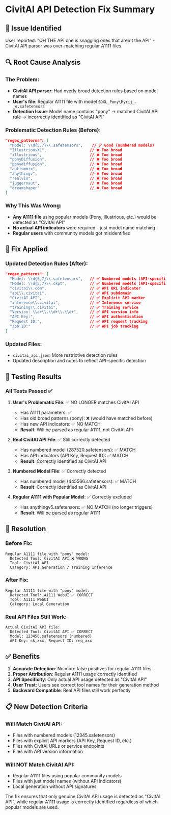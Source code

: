 # CivitAI API Detection Fix Summary

## 🎯 Issue Identified
User reported: "OH THE API one is snagging ones that aren't the API" - CivitAI API parser was over-matching regular A1111 files.

## 🔍 Root Cause Analysis

### The Problem:
- **CivitAI API parser**: Had overly broad detection rules based on model names
- **User's file**: Regular A1111 file with model `SDXL_Pony\Myrij_-_α.safetensors`
- **Detection Issue**: Model name contains "pony" → matched CivitAI API rule → incorrectly identified as "CivitAI API"

### Problematic Detection Rules (Before):
```json
"regex_patterns": [
  "Model: \\d{5,7}\\.safetensors",    // ✅ Good (numbered models)
  "IllustriousXL",                   // ❌ Too broad
  "illustrious",                     // ❌ Too broad  
  "ponyDiffusion",                   // ❌ Too broad
  "ponydiffusion",                   // ❌ Too broad
  "autismmix",                       // ❌ Too broad
  "anythingv",                       // ❌ Too broad
  "realvis",                         // ❌ Too broad
  "juggernaut",                      // ❌ Too broad
  "dreamshaper"                      // ❌ Too broad
]
```

### Why This Was Wrong:
- **Any A1111 file** using popular models (Pony, Illustrious, etc.) would be detected as "CivitAI API"
- **No actual API indicators** were required - just model name matching
- **Regular users** with community models got misidentified

## 🔧 Fix Applied

### **Updated Detection Rules (After):**
```json
"regex_patterns": [
  "Model: \\d{5,7}\\.safetensors",   // ✅ Numbered models (API-specific)
  "Model: \\d{5,7}\\.ckpt",          // ✅ Numbered models (API-specific)
  "civitai\\.com",                   // ✅ API URL indicator
  "api\\.civitai",                   // ✅ API subdomain
  "CivitAI API",                     // ✅ Explicit API marker
  "inference\\.civitai",             // ✅ Inference service
  "training\\.civitai",              // ✅ Training service
  "Version: \\d+\\.\\d+\\.\\d+",     // ✅ API version info
  "API Key:",                        // ✅ API authentication
  "Request ID:",                     // ✅ API request tracking
  "Job ID:"                          // ✅ API job tracking
]
```

### **Updated Files:**
- `civitai_api.json`: More restrictive detection rules
- Updated description and notes to reflect API-specific detection

## 🧪 Testing Results

### **All Tests Passed ✅**

1. **User's Problematic File**: ✅ NO LONGER matches CivitAI API
   - Has A1111 parameters: ✅ 
   - Has old broad patterns (pony): ❌ (would have matched before)
   - Has new API indicators: ✅ NO MATCH
   - **Result**: Will be parsed as regular A1111, not CivitAI API

2. **Real CivitAI API File**: ✅ Still correctly detected
   - Has numbered model (287520.safetensors): ✅ MATCH
   - Has API indicators (API Key, Request ID): ✅ MATCH
   - **Result**: Correctly identified as CivitAI API

3. **Numbered Model File**: ✅ Correctly detected
   - Has numbered model (445566.safetensors): ✅ MATCH
   - **Result**: Correctly identified as CivitAI API

4. **Regular A1111 with Popular Model**: ✅ Correctly excluded
   - Has anythingv5.safetensors: ✅ NO MATCH (no longer triggers)
   - **Result**: Will be parsed as regular A1111

## 🎉 Resolution

### **Before Fix:**
```
Regular A1111 file with "pony" model:
  Detected Tool: CivitAI API ❌ WRONG
  Tool: CivitAI API
  Category: API Generation / Training Inference
```

### **After Fix:**
```
Regular A1111 file with "pony" model:
  Detected Tool: A1111 WebUI ✅ CORRECT
  Tool: A1111 WebUI
  Category: Local Generation
```

### **Real API Files Still Work:**
```
Actual CivitAI API file:
  Detected Tool: CivitAI API ✅ CORRECT
  Model: 123456.safetensors (numbered)
  API Key: sk_xxx, Request ID: req_xxx
```

## ✅ Benefits

1. **Accurate Detection**: No more false positives for regular A1111 files
2. **Proper Attribution**: Regular A1111 usage correctly identified
3. **API Specificity**: Only actual API usage detected as "CivitAI API"
4. **User Trust**: Users see correct tool names for their generation method
5. **Backward Compatible**: Real API files still work perfectly

## 📋 New Detection Criteria

### **Will Match CivitAI API:**
- Files with numbered models (12345.safetensors)
- Files with explicit API markers (API Key, Request ID, etc.)
- Files with CivitAI URLs or service endpoints
- Files with API version information

### **Will NOT Match CivitAI API:**
- Regular A1111 files using popular community models
- Files with just model names (without API indicators)
- Local generation without API signatures

The fix ensures that only genuine CivitAI API usage is detected as "CivitAI API", while regular A1111 usage is correctly identified regardless of which popular models are used.
